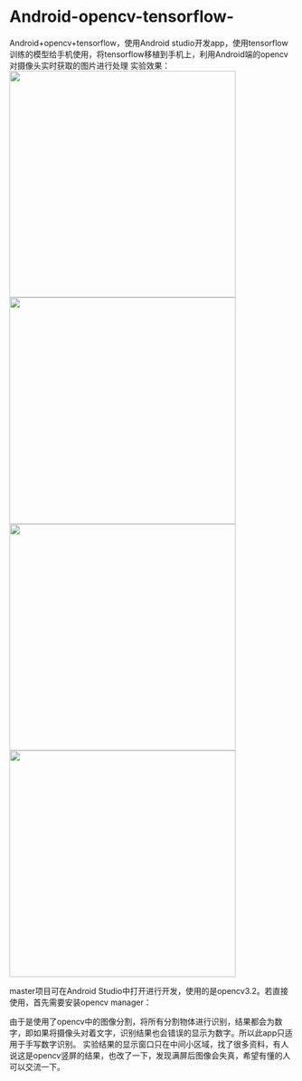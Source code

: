 # Android-opencv-tensorflow-
Android+opencv+tensorflow，使用Android studio开发app，使用tensorflow训练的模型给手机使用，将tensorflow移植到手机上，利用Android端的opencv对摄像头实时获取的图片进行处理
实验效果：
<img src="https://github.com/xueyigehe/Android-opencv-tensorflow-/blob/master/result_img/Screenshot_20180608-172112.png" width="400"/>
<img src="https://github.com/xueyigehe/Android-opencv-tensorflow-/blob/master/result_img/Screenshot_20180608-174111.png" width="400"/>
<img src="https://github.com/xueyigehe/Android-opencv-tensorflow-/blob/master/result_img/Screenshot_20180609-223847.png" width="400"/>
<img src="https://github.com/xueyigehe/Android-opencv-tensorflow-/blob/master/result_img/Screenshot_20180609-224043.png" width="400"/>

master项目可在Android Studio中打开进行开发，使用的是opencv3.2。若直接使用，首先需要安装opencv manager：


由于是使用了opencv中的图像分割，将所有分割物体进行识别，结果都会为数字，即如果将摄像头对着文字，识别结果也会错误的显示为数字。所以此app只适用于手写数字识别。
实验结果的显示窗口只在中间小区域，找了很多资料，有人说这是opencv竖屏的结果，也改了一下，发现满屏后图像会失真，希望有懂的人可以交流一下。
